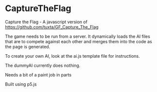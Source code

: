 # CaptureTheFlag
Capture the Flag - A javascript version of https://github.com/tuxta/GF_Capture_The_Flag

The game needs to be run from a server. It dynamically loads the AI files that are to compete against each other and merges them into the code as the page is generated.

To create your own AI, look at the ai.js template file for instructions.

The dummyAI currently does nothing.

Needs a bit of a paint job in parts

Built using p5.js
